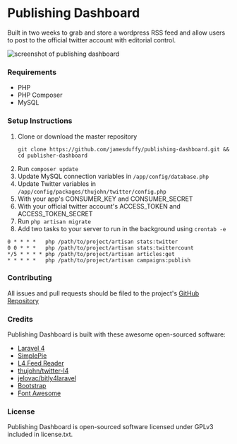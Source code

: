 # Publishing Dashboard

Built in two weeks to grab and store a wordpress RSS feed and allow users to post to the official twitter account with editorial control.

![screenshot of publishing dashboard](https://raw.github.com/jamesduffy/publishing-dashboard/master/screenshot.png)


### Requirements

* PHP
* PHP Composer
* MySQL


### Setup Instructions

1. Clone or download the master repository
   ```
   git clone https://github.com/jamesduffy/publishing-dashboard.git && cd publisher-dashboard
   ```
2. Run `composer update`
3. Update MySQL connection variables in `/app/config/database.php`
4. Update Twitter variables in `/app/config/packages/thujohn/twitter/config.php`
  1. With your app's CONSUMER_KEY and CONSUMER_SECRET
  2. With your official twitter account's ACCESS_TOKEN and ACCESS_TOKEN_SECRET
5. Run `php artisan migrate`
6. Add two tasks to your server to run in the background using `crontab -e`
```
0 * * * *	php /path/to/project/artisan stats:twitter
0 0 * * *	php /path/to/project/artisan stats:twittercount
*/5 * * * *	php /path/to/project/artisan articles:get
* * * * *	php /path/to/project/artisan campaigns:publish
```


### Contributing

All issues and pull requests should be filed to the project's [GitHub Repository](https://github.com/jamesduffy/publishing-dashboard)


### Credits

Publishing Dashboard is built with these awesome open-sourced software:

* [Laravel 4](http://laravel.com/)
* [SimplePie](http://simplepie.org/)
* [L4 Feed Reader](https://github.com/awjudd/l4-feed-reader)
* [thujohn/twitter-l4](https://github.com/thujohn/twitter-l4)
* [jelovac/bitly4laravel](https://github.com/jelovac/bitly4laravel)
* [Bootstrap](http://getbootstrap.com/)
* [Font Awesome](http://fontawesome.io/)


### License

Publishing Dashboard is open-sourced software licensed under GPLv3 included in license.txt.

